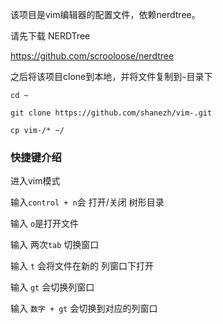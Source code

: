 

该项目是vim编辑器的配置文件，依赖nerdtree。

请先下载 NERDTree

https://github.com/scrooloose/nerdtree

之后将该项目clone到本地，并将文件复制到`~`目录下

```
cd ~

git clone https://github.com/shanezh/vim-.git

cp vim-/* ~/

```



### 快捷键介绍

进入vim模式

输入`control + n`会 打开/关闭 树形目录

输入 `o`是打开文件

输入 两次`tab` 切换窗口

输入 `t` 会将文件在新的 列窗口下打开

输入 `gt` 会切换列窗口

输入 `数字 + gt` 会切换到对应的列窗口




